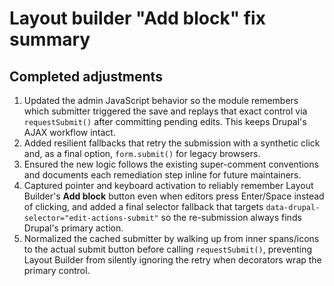 # Layout builder "Add block" fix summary

## Completed adjustments

1. Updated the admin JavaScript behavior so the module remembers which submitter triggered the save and replays that exact control via `requestSubmit()` after committing pending edits. This keeps Drupal's AJAX workflow intact.
2. Added resilient fallbacks that retry the submission with a synthetic click and, as a final option, `form.submit()` for legacy browsers.
3. Ensured the new logic follows the existing super-comment conventions and documents each remediation step inline for future maintainers.
4. Captured pointer and keyboard activation to reliably remember Layout Builder's **Add block** button even when editors press Enter/Space instead of clicking, and added a final selector fallback that targets `data-drupal-selector="edit-actions-submit"` so the re-submission always finds Drupal's primary action.
5. Normalized the cached submitter by walking up from inner spans/icons to the actual submit button before calling `requestSubmit()`, preventing Layout Builder from silently ignoring the retry when decorators wrap the primary control.

